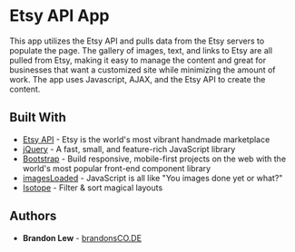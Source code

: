 # Etsy API App

This app utilizes the Etsy API and pulls data from the Etsy servers to populate the page. The gallery of images, text, and links to Etsy are all pulled from Etsy, making it easy to manage the content and great for businesses that want a customized site while minimizing the amount of work. The app uses Javascript, AJAX, and the Etsy API to create the content.

## Built With

* [Etsy API](https://www.etsy.com/developers/documentation/) - Etsy is the world's most vibrant handmade marketplace
* [jQuery](http://jquery.com/) - A fast, small, and feature-rich JavaScript library
* [Bootstrap](http://getbootstrap.com) - Build responsive, mobile-first projects on the web with the world's most popular front-end component library
* [imagesLoaded](https://imagesloaded.desandro.com) - JavaScript is all like "You images done yet or what?"
* [Isotope](https://isotope.metafizzy.co) - Filter & sort magical layouts

## Authors

* **Brandon Lew** - [brandonsCO.DE](http://www.brandonsco.de)
